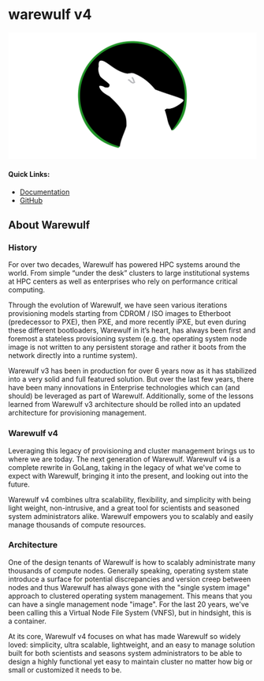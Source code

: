 # warewulf v4

![Warewulf](warewulf-logo.png)

#### Quick Links:

* [Documentation](https://warewulf.readthedocs.io)
* [GitHub](http://github.com/ctrliq/warewulf)

## About Warewulf

### History
For over two decades, Warewulf has powered HPC systems around the world. From simple “under the desk” clusters to large
institutional systems at HPC centers as well as enterprises who rely on performance critical computing.

Through the evolution of Warewulf, we have seen various iterations provisioning models starting from CDROM / ISO images
to Etherboot (predecessor to PXE), then PXE, and more recently iPXE, but even during these different bootloaders,
Warewulf in it’s heart, has always been first and foremost a stateless provisioning system (e.g. the operating system
node image is not written to any persistent storage and rather it boots from the network directly into a runtime
system).

Warewulf v3 has been in production for over 6 years now as it has stabilized into a very solid and full featured
solution. But over the last few years, there have been many innovations in Enterprise technologies which can (and
should) be leveraged as part of Warewulf. Additionally, some of the lessons learned from Warewulf v3 architecture
should be rolled into an updated architecture for provisioning management.

### Warewulf v4
Leveraging this legacy of provisioning and cluster management brings us to where we are today. The next generation 
of Warewulf. Warewulf v4 is a complete rewrite in GoLang, taking in the legacy of what we've come to expect with 
Warewulf, bringing it into the present, and looking out into the future.

Warewulf v4 combines ultra scalability, flexibility, and simplicity with being light weight, non-intrusive, and a 
great tool for scientists and seasoned system administrators alike. Warewulf empowers you to scalably and easily manage 
thousands of compute resources.

### Architecture
One of the design tenants of Warewulf is how to scalably administrate many thousands of compute nodes. Generally 
speaking, operating system state introduce a surface for potential discrepancies and version creep between nodes and 
thus Warewulf has always gone with the "single system image" approach to clustered operating system management. 
This means that you can have a single management node "image". For the last 20 years, we've been calling this a
Virtual Node File System (VNFS), but in hindsight, this is a container.

At its core, Warewulf v4 focuses on what has made Warewulf so widely loved: simplicity, ultra scalable, lightweight,
and an easy to manage solution built for both scientists and seasons system administrators to be able to design a 
highly functional yet easy to maintain cluster no matter how big or small or customized it needs to be.
